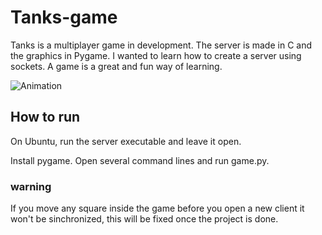 # Tanks-game
Tanks is a multiplayer game in development. The server is made in C and the graphics in Pygame.
I wanted to learn how to create a server using sockets. A game is a great and fun way of learning.


![Animation](https://user-images.githubusercontent.com/69367406/149843422-5949a63a-3886-4334-9a21-ab9f8aab1b1f.gif)

## How to run 

On Ubuntu, run the server executable and leave it open.

Install pygame. Open several command lines and run game.py.
### warning 
If you move any square inside the game before you open a new client it won't be sinchronized, this will be fixed once the project is done.

